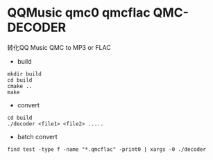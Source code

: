 # QQMusic qmc0 qmcflac QMC-DECODER

转化QQ Music QMC to MP3 or FLAC

* build

```
mkdir build
cd build
cmake ..
make 
```

* convert

```
cd build
./decoder <file1> <file2> ..... 
```

* batch convert

```
find test -type f -name "*.qmcflac" -print0 | xargs -0 ./decoder
```
